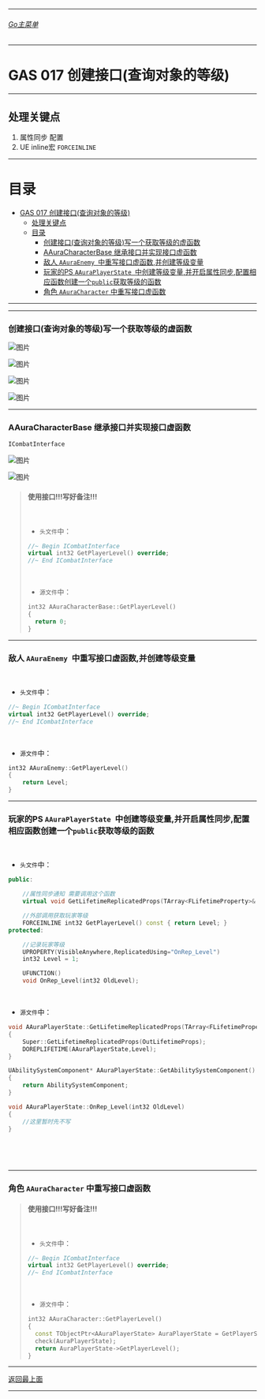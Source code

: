 ___________________________________________________________________________________________

###### [Go主菜单](../MainMenu.md)
___________________________________________________________________________________________
# GAS 017 创建接口(查询对象的等级)
___________________________________________________________________________________________
## 处理关键点
1. 属性同步 配置
2. UE inline宏 `FORCEINLINE`
___________________________________________________________________________________________

# 目录
- [GAS 017 创建接口(查询对象的等级)](#gas-017-创建接口查询对象的等级)
	- [处理关键点](#处理关键点)
	- [目录](#目录)
		- [创建接口(查询对象的等级)写一个获取等级的虚函数](#创建接口查询对象的等级写一个获取等级的虚函数)
		- [AAuraCharacterBase 继承接口并实现接口虚函数](#aauracharacterbase-继承接口并实现接口虚函数)
		- [敌人 `AAuraEnemy `中重写接口虚函数,并创建等级变量](#敌人-aauraenemy-中重写接口虚函数并创建等级变量)
		- [玩家的PS `AAuraPlayerState `中创建等级变量,并开启属性同步,配置相应函数创建一个`public`获取等级的函数](#玩家的ps-aauraplayerstate-中创建等级变量并开启属性同步配置相应函数创建一个public获取等级的函数)
		- [角色 `AAuraCharacter` 中重写接口虚函数](#角色-aauracharacter-中重写接口虚函数)



___________________________________________________________________________________________

___________________________________________________________________________________________


### 创建接口(查询对象的等级)写一个获取等级的虚函数

![图片](https://github.com/liyunlong618/LiYunLongKnowledgeLibrary/blob/main/UECPP/Models/GAS/GAS_2_Aura/DetailContent/Image/GAS_017/282703_251983.png?raw=true)

![图片](https://github.com/liyunlong618/LiYunLongKnowledgeLibrary/blob/main/UECPP/Models/GAS/GAS_2_Aura/DetailContent/Image/GAS_017/998498_662625.png?raw=true)

![图片](https://github.com/liyunlong618/LiYunLongKnowledgeLibrary/blob/main/UECPP/Models/GAS/GAS_2_Aura/DetailContent/Image/GAS_017/816160_521354.png?raw=true)

![图片](https://github.com/liyunlong618/LiYunLongKnowledgeLibrary/blob/main/UECPP/Models/GAS/GAS_2_Aura/DetailContent/Image/GAS_017/544376_522385.png?raw=true)
___________________________________________________________________________________________

### AAuraCharacterBase 继承接口并实现接口虚函数

```cpp
ICombatInterface
```



![图片](https://github.com/liyunlong618/LiYunLongKnowledgeLibrary/blob/main/UECPP/Models/GAS/GAS_2_Aura/DetailContent/Image/GAS_017/38424_760594.png?raw=true)

![图片](https://github.com/liyunlong618/LiYunLongKnowledgeLibrary/blob/main/UECPP/Models/GAS/GAS_2_Aura/DetailContent/Image/GAS_017/524657_671400.png?raw=true)

> #### 使用接口!!!写好备注!!!
>
> &emsp;
>
> + `头文件`中：
> ```cpp
> //~ Begin ICombatInterface
> virtual int32 GetPlayerLevel() override;
> //~ End ICombatInterface
> ```
>
> &emsp;
>
> + `源文件`中：
> ```cpp
> int32 AAuraCharacterBase::GetPlayerLevel()
> {
> 	return 0;
> }
> ```
>
> 
>



___________________________________________________________________________________________

### 敌人 `AAuraEnemy `中重写接口虚函数,并创建等级变量

&emsp;

+ `头文件`中：
```cpp
//~ Begin ICombatInterface
virtual int32 GetPlayerLevel() override;
//~ End ICombatInterface
```

&emsp;

+ `源文件`中：
```cpp
int32 AAuraEnemy::GetPlayerLevel()
{
	return Level;
}
```



___________________________________________________________________________________________


### 玩家的PS `AAuraPlayerState `中创建等级变量,并开启属性同步,配置相应函数创建一个`public`获取等级的函数

&emsp;

+ `头文件`中：
```cpp
public:

	//属性同步通知 需要调用这个函数
	virtual void GetLifetimeReplicatedProps(TArray<FLifetimeProperty>& OutLifetimeProps) const override;

	//外部调用获取玩家等级
	FORCEINLINE int32 GetPlayerLevel() const { return Level; }
protected:

	//记录玩家等级
	UPROPERTY(VisibleAnywhere,ReplicatedUsing="OnRep_Level")
	int32 Level = 1;

	UFUNCTION()
	void OnRep_Level(int32 OldLevel);
```

&emsp;

+ `源文件`中：
```cpp
void AAuraPlayerState::GetLifetimeReplicatedProps(TArray<FLifetimeProperty>& OutLifetimeProps) const
{
	Super::GetLifetimeReplicatedProps(OutLifetimeProps);
	DOREPLIFETIME(AAuraPlayerState,Level);
}

UAbilitySystemComponent* AAuraPlayerState::GetAbilitySystemComponent() const
{
	return AbilitySystemComponent;
}

void AAuraPlayerState::OnRep_Level(int32 OldLevel)
{
	//这里暂时先不写
}
```

&emsp;

&emsp;

___________________________________________________________________________________________

### 角色 `AAuraCharacter` 中重写接口虚函数

> #### 使用接口!!!写好备注!!!
>
> &emsp;
>
> + `头文件`中：
> ```cpp
> //~ Begin ICombatInterface
> virtual int32 GetPlayerLevel() override;
> //~ End ICombatInterface
> ```
>
> &emsp;
>
> + `源文件`中：
> ```cpp
> int32 AAuraCharacter::GetPlayerLevel()
> {
> 	const TObjectPtr<AAuraPlayerState> AuraPlayerState = GetPlayerState<AAuraPlayerState>();
> 	check(AuraPlayerState);
> 	return AuraPlayerState->GetPlayerLevel();
> }
> ```



___________________________________________________________________________________________

[返回最上面](#Go主菜单)
___________________________________________________________________________________________